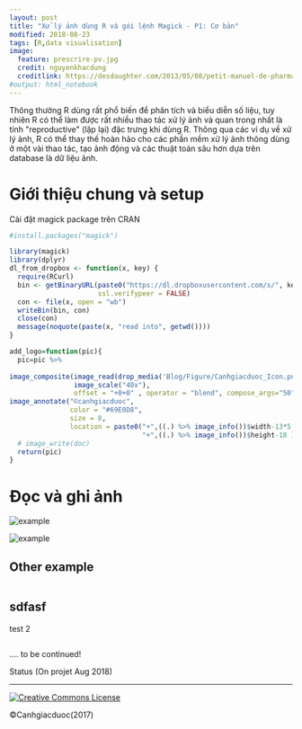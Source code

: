 ```yaml
---
layout: post
title: "Xử lý ảnh dùng R và gói lệnh Magick - P1: Cơ bản"
modified: 2018-08-23
tags: [R,data visualisation]
image:
  feature: prescrire-pv.jpg
  credit: nguyenkhacdung
  creditlink: https://desdaughter.com/2013/05/08/petit-manuel-de-pharmacovigilance-et-pharmacologie-clinique-sur-les-effets-nocifs-des-medicaments/
#output: html_notebook
---
```


Thông thường R dùng rất phổ biến để phân tích và biểu diễn số liệu, tuy nhiên R có thể làm được rất nhiều thao tác xử lý ảnh và quan trong nhất là tính "reproductive" (lặp lại) đặc trưng khi dùng R. Thông qua các ví dụ về xử lý ảnh, R có thể thay thế hoàn hảo cho các phần mềm xử lý ảnh thông dùng ở một vài thao tác, tạo ảnh động và các thuật toán sâu hơn dựa trên database là dữ liệu ảnh.

# Giới thiệu chung và setup 

Cài đặt magick package trên CRAN 


```r
#install.packages("magick")

library(magick)
library(dplyr)
dl_from_dropbox <- function(x, key) {
  require(RCurl)
  bin <- getBinaryURL(paste0("https://dl.dropboxusercontent.com/s/", key, "/", x),
                      ssl.verifypeer = FALSE)
  con <- file(x, open = "wb")
  writeBin(bin, con)
  close(con)
  message(noquote(paste(x, "read into", getwd())))                        
}

add_logo=function(pic){
  pic=pic %>% 
  
image_composite(image_read(drop_media('Blog/Figure/Canhgiacduoc_Icon.png')$link) %>%
                image_scale("40x"),
                offset = "+0+0" , operator = "blend", compose_args="50") %>% 
image_annotate("©canhgiacduoc", 
               color = "#69E0D8", 
               size = 8,
               location = paste0("+",((.) %>% image_info())$width-13*5,
                                 "+",((.) %>% image_info())$height-18 ))
  # image_write(doc)
  return(pic)
}
```




# Đọc và ghi ảnh



![example](https://dl.dropboxusercontent.com/apitl/1/AADrnIHqKi3PVRiGvrEBgA72a9VdobcmthWkVjjTwC68uMPNrv_Nicao2LgQ-ckQFQdKcDixviK0afCIhL5w3ptPnLHjdCaPYsOue8UVElcmzusNqkl-tCA1BDebexDDu9kP8eIwEKB1VfkHLY4XQP3s2LNvegcoDZCrSyXoDLkskx_lpol_RVg5izS88B37Z6f9SS5QaF_W6mX0Qeo3Ttmb9ok5_ys8X9FrniN68nVwsQRHdaYfS50Czg7Iq-Is0m5fS78M-dNYwvegASXx8ZR0)


![example](https://www.dropbox.com/s/fcs6ogrpsbrx392/Canhgiacduoc_Icon.png?raw=1)


## Other example 


<figure>
<a href="https://www.dropbox.com/s/fcs6ogrpsbrx392/Canhgiacduoc_Icon.png?raw=1"><img src="https://www.dropbox.com/s/fcs6ogrpsbrx392/Canhgiacduoc_Icon.png?raw=1" alt=""></a>
</figure>

## sdfasf
 
test 2

<figure>
	<a href="https://dl.dropboxusercontent.com/apitl/1/AADrnIHqKi3PVRiGvrEBgA72a9VdobcmthWkVjjTwC68uMPNrv_Nicao2LgQ-ckQFQdKcDixviK0afCIhL5w3ptPnLHjdCaPYsOue8UVElcmzusNqkl-tCA1BDebexDDu9kP8eIwEKB1VfkHLY4XQP3s2LNvegcoDZCrSyXoDLkskx_lpol_RVg5izS88B37Z6f9SS5QaF_W6mX0Qeo3Ttmb9ok5_ys8X9FrniN68nVwsQRHdaYfS50Czg7Iq-Is0m5fS78M-dNYwvegASXx8ZR0"><img src="https://dl.dropboxusercontent.com/apitl/1/AADrnIHqKi3PVRiGvrEBgA72a9VdobcmthWkVjjTwC68uMPNrv_Nicao2LgQ-ckQFQdKcDixviK0afCIhL5w3ptPnLHjdCaPYsOue8UVElcmzusNqkl-tCA1BDebexDDu9kP8eIwEKB1VfkHLY4XQP3s2LNvegcoDZCrSyXoDLkskx_lpol_RVg5izS88B37Z6f9SS5QaF_W6mX0Qeo3Ttmb9ok5_ys8X9FrniN68nVwsQRHdaYfS50Czg7Iq-Is0m5fS78M-dNYwvegASXx8ZR0" alt=""></a>
</figure>


.... to be continued!

                        
Status (On projet Aug 2018) 


---
<a rel="license" href="http://creativecommons.org/licenses/by-nc-sa/4.0/"><img alt="Creative Commons License" style="border-width:0" src="https://i.creativecommons.org/l/by-nc-sa/4.0/88x31.png" /></a> 

©Canhgiacduoc(2017)





